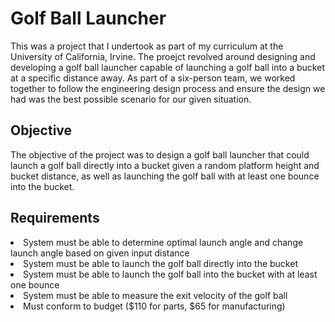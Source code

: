 # Golf Ball Launcher

This was a project that I undertook as part of my curriculum at the University of California, Irvine. The proejct revolved around designing and developing a golf ball launcher capable of launching a golf ball into a bucket at a specific distance away. As part of a six-person team, we worked together to follow the engineering design process and ensure the design we had was the best possible scenario for our given situation.

## Objective
The objective of the project was to design a golf ball launcher that could launch a golf ball directly into a bucket given a random platform height and bucket distance, as well as launching the golf ball with at least one bounce into the bucket. 

## Requirements
<li>
  System must be able to determine optimal launch angle and change launch angle based on given input distance
</li>
<li>
  System must be able to launch the golf ball directly into the bucket
</li>
<li>
  System must be able to launch the golf ball into the bucket with at least one bounce
</li>
<li>
  System must be able to measure the exit velocity of the golf ball
</li>
<li>
  Must conform to budget ($110 for parts, $65 for manufacturing)
</li>
  




